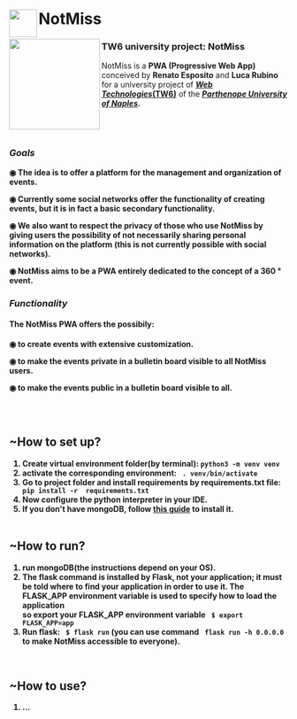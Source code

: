 <h1><img align="left" width="50" height="50" src="../main/static/IMG/logo/logo128x128.png" >NotMiss</h1>
<img align="left" src="../main/static/IMG/logo/logo256x256.png" width="164" height="164"> <h3>TW6 university project: NotMiss</h3>
NotMiss is a <strong>PWA (Progressive Web App)</strong> conceived by <b>Renato Esposito</b> and <b>Luca Rubino</b> for a university project of <a href="https://www.uniparthenope.it/ugov/degreecourse/43358"><i><b>Web Technologies</i>(TW6)</b></a> of the <b><i><a href="https://www.uniparthenope.it/">Parthenope University of Naples</a></i><b>.
  
<br><br>
<h3><i>Goals</i></h3>

◉ The idea is to offer a platform for the management and organization of events.

◉ Currently some social networks offer the functionality of creating events, but it is in fact a basic secondary functionality.

◉ We also want to respect the privacy of those who use NotMiss by giving users the possibility of not necessarily sharing personal information on the platform (this is not currently possible with social networks).

◉ NotMiss aims to be a PWA entirely dedicated to the concept of a 360 ° event.


<h3><i>Functionality</i></h3>

<h4>The NotMiss PWA offers the possibily:</h4>

◉ to create events with extensive customization.
  
◉ to make the events private in a bulletin board visible to all NotMiss users.

◉ to make the events public in a bulletin board visible to all.
  <br>
  
  <br><br>
  
  <h2> ~How to set up?</h2>
  <ol> 
    <li> Create virtual environment folder(by terminal): <code>python3 -m venv venv</code></li>
    <!-- <li> if you don't have pip, install pip: <code> sudo apt install python3-pip </code> -->
    <li> activate the corresponding environment: <code> . venv/bin/activate</code>
    <li> Go to project folder and install requirements by requirements.txt file: <code> pip install -r  requirements.txt </code> 
    <li> Now configure the python interpreter in your IDE. </li>
    <li> If you don't have mongoDB, follow <a href="https://docs.mongodb.com/manual/tutorial/install-mongodb-on-ubuntu/"> this guide</a> to install it.</li>
    <br>
    </ol> 
      <h2> ~How to run?</h2>
  <ol> 
    <li> run mongoDB(the instructions depend on your OS). </li>
    <li> The flask command is installed by Flask, not your application; it must be told where to find your application in order to use it. The FLASK_APP environment variable is used to specify how to load the application <br> so export your FLASK_APP environment variable <code> $ export FLASK_APP=app</code></li>
    <li> Run flask: <code> $ flask run</code> (you can use command <code> flask run -h 0.0.0.0 </code> to make NotMiss accessible to everyone).</li>
   
  </ol>
  <br>
        <h2> ~How to use?</h2>
  <ol> 
    <li> ... </li>
     
     
